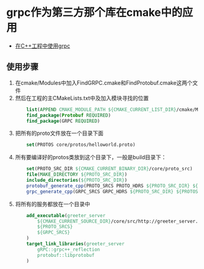 # grpc作为第三方那个库在cmake中的应用
* [在C++工程中使用grpc](https://zhuanlan.zhihu.com/p/129832642)
    
## 使用步骤
1. 在cmake/Modules中加入FindGRPC.cmake和FindProtobuf.cmake这两个文件
2. 然后在工程的主CMakeLists.txt中及加入模块寻找的位置
    ```CMake
        list(APPEND CMAKE_MODULE_PATH ${CMAKE_CURRENT_LIST_DIR}/cmake/Modules)
        find_package(Protobuf REQUIRED)
        find_package(GRPC REQUIRED)
    ```
3. 把所有的proto文件放在一个目录下面
    ```CMake
        set(PROTOS core/protos/helloworld.proto)
    ```
4. 所有要编译好的protos类放到这个目录下，一般是build目录下：
    ```CMake
        set(PROTO_SRC_DIR ${CMAKE_CURRENT_BINARY_DIR}/core/proto_src)
        file(MAKE_DIRECTORY ${PROTO_SRC_DIR})
        include_directories(${PROTO_SRC_DIR})
        protobuf_generate_cpp(PROTO_SRCS PROTO_HDRS ${PROTO_SRC_DIR} ${PROTOS})
        grpc_generate_cpp(GRPC_SRCS GRPC_HDRS ${PROTO_SRC_DIR} ${PROTOS})
    ```
5. 将所有的服务都放在一个目录中
    ```CMake
        add_executable(greeter_server
            ${CMAKE_CURRENT_SOURCE_DIR}/core/src/http://greeter_server.cc
            ${PROTO_SRCS}
            ${GRPC_SRCS}
        )
        target_link_libraries(greeter_server
            gRPC::grpc++_reflection
            protobuf::libprotobuf
        )
    ```